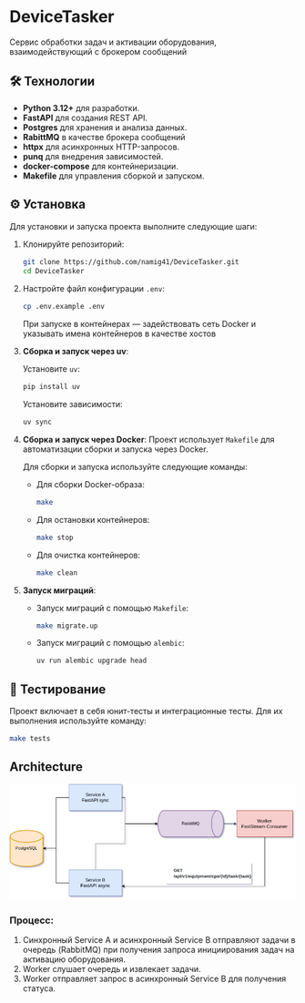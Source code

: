 # DeviceTasker

Сервис обработки задач и активации оборудования, взаимодействующий с брокером сообщений

## 🛠️ Технологии

- **Python 3.12+** для разработки.
- **FastAPI** для создания REST API.
- **Postgres** для хранения и анализа данных.
- **RabittMQ** в качестве брокера сообщений
- **httpx** для асинхронных HTTP-запросов.
- **punq** для внедрения зависимостей.
- **docker-compose** для контейнеризации.
- **Makefile** для управления сборкой и запуском.

## ⚙️ Установка

Для установки и запуска проекта выполните следующие шаги:

1. Клонируйте репозиторий:
    ```bash
    git clone https://github.com/namig41/DeviceTasker.git
    cd DeviceTasker
    ```

2. Настройте файл конфигурации `.env`:
    ```bash
    cp .env.example .env
    ```

    При запуске в контейнерах — задействовать сеть Docker и указывать имена контейнеров в качестве хостов

3. **Сборка и запуск через uv**:

    Установите `uv`:

    ```bash
    pip install uv
    ```
    Установите зависимости:

    ```bash
    uv sync
    ```

4. **Сборка и запуск через Docker**:
    Проект использует `Makefile` для автоматизации сборки и запуска через Docker.

    Для сборки и запуска используйте следующие команды:

    - Для сборки Docker-образа:
      ```bash
      make
      ```

    - Для остановки контейнеров:
      ```bash
      make stop
      ```

    - Для очистка контейнеров:
      ```bash
      make clean
      ```

5. **Запуск миграций**:

    - Запуск миграций с помощью `Makefile`:
      ```bash
      make migrate.up
      ```

    - Запуск миграций с помощью `alembic`:
      ```bash
      uv run alembic upgrade head
      ```

## 🧪 Тестирование

Проект включает в себя юнит-тесты и интеграционные тесты. Для их выполнения используйте команду:

```bash
make tests
```

## Architecture

![Architecture Diagram](assets/architecture.png)

### Процесс:

1. Синхронный Service A и асинхронный Service B отправляют задачи в очередь (RabbitMQ) при получения запроса инициирования задач на активацию оборудования.
2. Worker слушает очередь и извлекает задачи.
3. Worker отправляет запрос в асинхронный Service B для получения статуса.